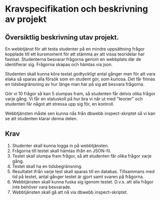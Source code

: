 Kravspecifikation och beskrivning av projekt
=============================================

Översiktlig beskrivning utav projekt.
----------------------------------------
En webbtjänst för att testa studenter på en mindre uppsättning frågor kopplade till ett kursmoment för att stämma av att vissa teoridelar har fastnat.
Studenterna besvarar frågorna genom en webbplats där de identifierar sig.
Frågorna skapas och hämtas via json.  

Studenten skall kunna köra testat godtyckligt antal gånger men för att vara elaka så sparas alla försök som en student gör, som kuriosa. Det får finnas en tidsbegränsning av hur länge man har på sig att besvara frågorna.

Gör vi 10 frågor så kan 5 slumpas fram, så studenten får delvis olika frågor varje gång. Vi får en statuskoll på hur bra vi når ut med "teorier" och studenten får något att stressa upp sig för, en kontroll.

Webbtjänsten måste sen kunna nås från dbwebb inspect-skriptet så vi kan se att studenten klarar denna delen.

Krav
------------------------------------

1. Studenter skall kunna logga in på webbtjänsten.       
2. Frågorna till testet skall hämtas ifrån en JSON-fil.                            
3. Testet skall slumpa fram frågor, så att studenten får olika frågor varje gång.
4. Testet skall ha en tidsbegränsning.
5. Resultatet ifrån varje test skall sparas till en databas. Tillsammans med tid på testet, antal gånger testet är gjort samt svaren på frågorna.
6. Webbtjänsten skall kunna fuska sig igenom testet. D.v.s. att alla frågor inte behöver vara besvarade.
7. Webbtjänsten skall gå att nå via dbwebb inspect-skriptet.

